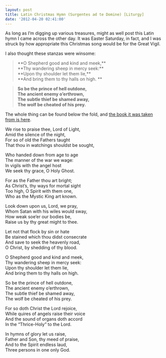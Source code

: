 ```yaml
---
layout: post
title: Latin Christmas Hymn (Surgentes ad te Domine) [Liturgy]
date: '2012-04-20 02:41:00'
---
```



As long as I’m digging up various treasures, might as well post this Latin hymn I came across the other day. It was Easter Saturday, in fact, and I was struck by how appropriate this Christmas song would be for the Great Vigil.

I also thought these stanzas were winsome:

> <div style="margin-bottom: 0px; margin-left: 0px; margin-right: 0px; margin-top: 0px;">**O Shepherd good and kind and meek,**</div><div style="margin-bottom: 0px; margin-left: 0px; margin-right: 0px; margin-top: 0px;">**Thy wandering sheep in mercy seek:**</div><div style="margin-bottom: 0px; margin-left: 0px; margin-right: 0px; margin-top: 0px;">**Upon thy shoulder let them lie,**</div>**And bring them to thy halls on high. **

> **So be the prince of hell outdone,  
> The ancient enemy o’erthrown,  
> The subtle thief be shamed away,  
> The wolf be cheated of his prey.**

The whole thing can be found below the fold, and [the book it was taken from is here](http://www.blogger.com/musicasacra.com/pdf/pangelingua.pdf).

[]()

We rise to praise thee, Lord of Light,  
Amid the silence of the night,  
For so of old the Fathers taught  
That thou in watchings shouldst be sought,

Who handed down from age to age  
The manner of the war we wage:  
In vigils with the angel host  
We seek thy grace, O Holy Ghost.

For as the Father thou art bright;  
As Christ’s, thy ways for mortal sight  
Too high, O Spirit with them one,  
Who as the Mystic King art known.

Look down upon us, Lord, we pray,  
Whom Satan with his wiles would sway,  
How weak soe’er our bodies be,  
Raise us by thy great might to thee.

Let not that flock by sin or hate  
Be stained which thou didst consecrate  
And save to seek the heavenly road,  
O Christ, by shedding of thy blood.

O Shepherd good and kind and meek,  
Thy wandering sheep in mercy seek:  
Upon thy shoulder let them lie,  
And bring them to thy halls on high.

So be the prince of hell outdone,  
The ancient enemy o’erthrown,  
The subtle thief be shamed away,  
The wolf be cheated of his prey.

For so doth Christ the Lord rejoice,  
While quires of angels raise their voice  
And the sound of organs doth accord  
In the “Thrice-Holy” to the Lord.

In hymns of glory let us raise,  
Father and Son, thy meed of praise,  
And to the Spirit endless laud,  
Three persons in one only God.


